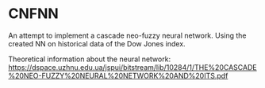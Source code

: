 # CNFNN
An attempt to implement a cascade neo-fuzzy neural network.
Using the created NN on historical data of the Dow Jones index.

Theoretical information about the neural network: https://dspace.uzhnu.edu.ua/jspui/bitstream/lib/10284/1/THE%20CASCADE%20NEO-FUZZY%20NEURAL%20NETWORK%20AND%20ITS.pdf
